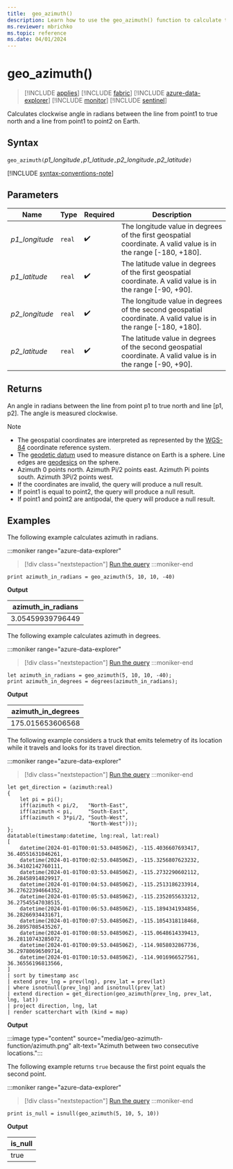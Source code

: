 ```yaml
---
title:  geo_azimuth()
description: Learn how to use the geo_azimuth() function to calculate the angle between the true north and a line on Earth.
ms.reviewer: mbrichko
ms.topic: reference
ms.date: 04/01/2024
---
```

# geo_azimuth()

> [!INCLUDE [applies](../includes/applies-to-version/applies.md)] [!INCLUDE [fabric](../includes/applies-to-version/fabric.md)] [!INCLUDE [azure-data-explorer](../includes/applies-to-version/azure-data-explorer.md)] [!INCLUDE [monitor](../includes/applies-to-version/monitor.md)] [!INCLUDE [sentinel](../includes/applies-to-version/sentinel.md)]

Calculates clockwise angle in radians between the line from point1 to true north and a line from point1 to point2 on Earth.

## Syntax

`geo_azimuth(`*p1_longitude*`,`*p1_latitude*`,`*p2_longitude*`,`*p2_latitude*`)`

[!INCLUDE [syntax-conventions-note](../includes/syntax-conventions-note.md)]

## Parameters

| Name | Type | Required | Description |
|--|--|--|--|
|*p1_longitude*| `real` |  :heavy_check_mark: | The longitude value in degrees of the first geospatial coordinate. A valid value is in the range [-180, +180].|
|*p1_latitude*| `real` |  :heavy_check_mark: | The latitude value in degrees of the first geospatial coordinate. A valid value is in the range [-90, +90].|
|*p2_longitude*| `real` |  :heavy_check_mark: | The longitude value in degrees of the second geospatial coordinate. A valid value is in the range [-180, +180].|
|*p2_latitude*| `real` |  :heavy_check_mark: | The latitude value in degrees of the second geospatial coordinate. A valid value is in the range [-90, +90].|

## Returns

An angle in radians between the line from point p1 to true north and line [p1, p2]. The angle is measured clockwise.

> [!NOTE]
>
> * The geospatial coordinates are interpreted as represented by the [WGS-84](https://earth-info.nga.mil/index.php?dir=wgs84&action=wgs84) coordinate reference system.
> * The [geodetic datum](https://en.wikipedia.org/wiki/Geodetic_datum) used to measure distance on Earth is a sphere. Line edges are [geodesics](https://en.wikipedia.org/wiki/Geodesic) on the sphere.
> * Azimuth 0 points north. Azimuth Pi/2 points east. Azimuth Pi points south. Azimuth 3Pi/2 points west.
> * If the coordinates are invalid, the query will produce a null result.
> * If point1 is equal to point2, the query will produce a null result.
> * If point1 and point2 are antipodal, the query will produce a null result.

## Examples

The following example calculates azimuth in radians.

:::moniker range="azure-data-explorer"
> [!div class="nextstepaction"]
> <a href="https://dataexplorer.azure.com/clusters/help/databases/Samples?query=H4sIAAAAAAAAAysoyswrUUisyswtLcmIz8yLL0pMyUzMK1awVUhPzY%2BHSmiY6igYGkCwromBJgCWKj32NgAAAA%3D%3D" target="_blank">Run the query</a>
:::moniker-end
```kusto
print azimuth_in_radians = geo_azimuth(5, 10, 10, -40)
```

**Output**

|azimuth_in_radians|
|---|
|3.05459939796449|

The following example calculates azimuth in degrees.

:::moniker range="azure-data-explorer"
> [!div class="nextstepaction"]
> <a href="https://dataexplorer.azure.com/clusters/help/databases/Samples?query=H4sIAAAAAAAAA8tJLVFIrMrMLS3JiM%2FMiy9KTMlMzCtWsFVIT82Ph0pomOooGBpAsK6JgaY1L1dBUWYeisaU1PSi1FSQRihLA9NUTWsA0SMJ2G4AAAA%3D" target="_blank">Run the query</a>
:::moniker-end
```kusto
let azimuth_in_radians = geo_azimuth(5, 10, 10, -40);
print azimuth_in_degrees = degrees(azimuth_in_radians);
```

**Output**

|azimuth_in_degrees|
|---|
|175.015653606568|

The following example considers a truck that emits telemetry of its location while it travels and looks for its travel direction.

:::moniker range="azure-data-explorer"
> [!div class="nextstepaction"]
> <a href="https://dataexplorer.azure.com/clusters/help/databases/Samples?query=H4sIAAAAAAAAA4WUyW7bMBCG734KIiepkFMOlyHpNMdee2mBAi0Cg3GYWK28QGaaru%2FeX7LsdBFsyQd6%2BM83C8VpUhYPKc%2Fv6jYtcr1Zi2tRxO%2F16jEvZ22KTTn5MRF4Ggi3NXa3dVFe9ab6%2Fv4gFa9gf6kqWC%2FebNq8nL6Ou3xRjeo6FXRvN4%2BndPrFnjjo3qejbvwZ4va6skSKv64mdzHjvW1SkesVNuJqO4Mtdf8q0awf%2BhKxinko9mMf4aAplFRmKgm%2Fd1LOJM2svpTGW8kfykpMieylkZpZOg7akKuEZlisJdYkDSum6iRRjRC1suxBVBpvTwRaKjLKsSQ6Q9QjROW0UkEyILQnKm%2BsD2S8CgFpnySaMaIlTR4pakD2RCSsdDDMRlt1mmjHiPBC41hrdcjRWWOtcVJ7S%2FY0kUeI5INB53Aw3vJQteLuoIwmdmf66MaI0sLVE3nDfiAG66S3Xc18po9%2BhCjZeCaDNhrSA5FIOqMVdO5MH8N%2FRHMZvPUS3uycHqoOzksObGVwOKxTRJJjREnwZovzwOfcf4%2BMg6LAnrRlriY3k59ih%2Bsnbr%2BJ400TcbcQ2Ehfc1rfiW2bvsxx5boRgmWBJQLsrTEfrTGX8HlapjaJerfe5PVj0xQH51JEoP61732GOH9Osr8mW%2FGQNvNhvhyBzxn086AfBWVH27abT%2FB7xj3vY7dFpNSK3SLmnNrFMqL2pxpzq%2FhcI4drsYrb8je1JEbnXAUAAA%3D%3D" target="_blank">Run the query</a>
:::moniker-end
```kusto
let get_direction = (azimuth:real)
{
    let pi = pi();
    iff(azimuth < pi/2,   "North-East",
    iff(azimuth < pi,     "South-East",
    iff(azimuth < 3*pi/2, "South-West",
                          "North-West")));
};
datatable(timestamp:datetime, lng:real, lat:real)
[
    datetime(2024-01-01T00:01:53.048506Z), -115.4036607693417, 36.40551631046261,
    datetime(2024-01-01T00:02:53.048506Z), -115.3256807623232, 36.34102142760111,
    datetime(2024-01-01T00:03:53.048506Z), -115.2732290602112, 36.28458914829917,
    datetime(2024-01-01T00:04:53.048506Z), -115.2513186233914, 36.27622394664352,
    datetime(2024-01-01T00:05:53.048506Z), -115.2352055633212, 36.27545547038515,
    datetime(2024-01-01T00:06:53.048506Z), -115.1894341934856, 36.28266934431671,
    datetime(2024-01-01T00:07:53.048506Z), -115.1054318118468, 36.28957085435267,
    datetime(2024-01-01T00:08:53.048506Z), -115.0648614339413, 36.28110743285072,
    datetime(2024-01-01T00:09:53.048506Z), -114.9858032867736, 36.29780696509714,
    datetime(2024-01-01T00:10:53.048506Z), -114.9016966527561, 36.36556196813566,
]
| sort by timestamp asc 
| extend prev_lng = prev(lng), prev_lat = prev(lat)
| where isnotnull(prev_lng) and isnotnull(prev_lat)
| extend direction = get_direction(geo_azimuth(prev_lng, prev_lat, lng, lat))
| project direction, lng, lat
| render scatterchart with (kind = map)
```

**Output**

:::image type="content" source="media/geo-azimuth-function/azimuth.png" alt-text="Azimuth between two consecutive locations.":::

The following example returns `true` because the first point equals the second point.

:::moniker range="azure-data-explorer"
> [!div class="nextstepaction"]
> <a href="https://dataexplorer.azure.com/clusters/help/databases/Samples?query=H4sIAAAAAAAAAysoyswrUcgsjs8rzclRsAWyQAyN9NT8%2BMSqzNzSkgwNUx0FQwMdBTClqQkAkB%2FPgDEAAAA%3D" target="_blank">Run the query</a>
:::moniker-end
```kusto
print is_null = isnull(geo_azimuth(5, 10, 5, 10))
```

**Output**

|is_null|
|---|
|true|
